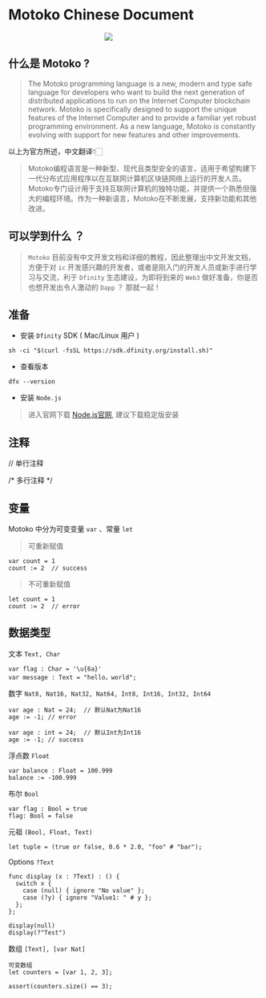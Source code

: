 # Motoko Chinese Document



<p style="text-align: center; width: 400px">
    <img src="https://smartcontracts.org/img/IC_logo_horizontal.svg" />
</p>


## 什么是 Motoko ?

> The Motoko programming language is a new, modern and type safe language for developers who want to build the next generation of distributed applications to run on the Internet Computer blockchain network. Motoko is specifically designed to support the unique features of the Internet Computer and to provide a familiar yet robust programming environment. As a new language, Motoko is constantly evolving with support for new features and other improvements.

以上为官方所述，中文翻译👇🏻

> Motoko编程语言是一种新型、现代且类型安全的语言，适用于希望构建下一代分布式应用程序以在互联网计算机区块链网络上运行的开发人员。Motoko专门设计用于支持互联网计算机的独特功能，并提供一个熟悉但强大的编程环境。作为一种新语言，Motoko在不断发展，支持新功能和其他改进。

## 可以学到什么 ？

> `Motoko` 目前没有中文开发文档和详细的教程，因此整理出中文开发文档，方便于对 `ic` 开发感兴趣的开发者，或者是刚入门的开发人员或新手进行学习与交流，利于 `Dfinity` 生态建设，为即将到来的 `Web3` 做好准备，你是否也想开发出令人激动的 `Dapp` ？ 那就一起！

## 准备
* 安装 `Dfinity` SDK ( Mac/Linux 用户 )

```
sh -ci "$(curl -fsSL https://sdk.dfinity.org/install.sh)"
```

* 查看版本

```
dfx --version
```

* 安装 `Node.js` 

> 进入官网下载 [Node.js官网](https://www.runoob.com), 建议下载稳定版安装

## 注释

// 单行注释

/* 多行注释 */

## 变量
Motoko 中分为可变变量 `var`  、常量 `let`

> 可重新赋值
```
var count = 1
count := 2  // success
```

> 不可重新赋值
```
let count = 1
count := 2  // error 
```

## 数据类型

文本  `Text, Char`

```
var flag : Char = '\u{6a}'
var message : Text = "hello，world";
```

数字  `Nat8, Nat16, Nat32, Nat64, Int8, Int16, Int32, Int64`

```
var age : Nat = 24;  // 默认Nat为Nat16
age := -1; // error
```

```
var age : int = 24;  // 默认Int为Int16
age := -1; // success
```

浮点数 `Float`

```
var balance : Float = 100.999
balance := -100.999
```

布尔 `Bool`

```
var flag : Bool = true
flag: Bool = false
```

元祖 `(Bool, Float, Text)`

```
let tuple = (true or false, 0.6 * 2.0, "foo" # "bar");
```

Options `?Text`

```
func display (x : ?Text) : () {
  switch x {
    case (null) { ignore "No value" };
    case (?y) { ignore "Value1: " # y };
  };
};

display(null)
display(?"Test")

```

数组 `[Text], [var Nat]`

```
可变数组
let counters = [var 1, 2, 3];

assert(counters.size() == 3);
```